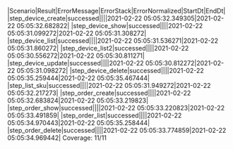 |Scenario|Result|ErrorMessage|ErrorStack|ErrorNormalized|StartDt|EndDt|
|step_device_create|successed||||2021-02-22 05:05:32.349305|2021-02-22 05:05:32.682822|
|step_device_show|successed||||2021-02-22 05:05:31.099272|2021-02-22 05:05:31.308272|
|step_device_list|successed||||2021-02-22 05:05:31.536271|2021-02-22 05:05:31.860272|
|step_device_list2|successed||||2021-02-22 05:05:30.556272|2021-02-22 05:05:30.811271|
|step_device_update|successed||||2021-02-22 05:05:30.812272|2021-02-22 05:05:31.098272|
|step_device_delete|successed||||2021-02-22 05:05:35.259444|2021-02-22 05:05:35.467444|
|step_list_sku|successed||||2021-02-22 05:05:31.949272|2021-02-22 05:05:32.217273|
|step_order_create|successed||||2021-02-22 05:05:32.683824|2021-02-22 05:05:33.219823|
|step_order_show|successed||||2021-02-22 05:05:33.220823|2021-02-22 05:05:33.491859|
|step_order_list|successed||||2021-02-22 05:05:34.970443|2021-02-22 05:05:35.258444|
|step_order_delete|successed||||2021-02-22 05:05:33.774859|2021-02-22 05:05:34.969442|
Coverage: 11/11
